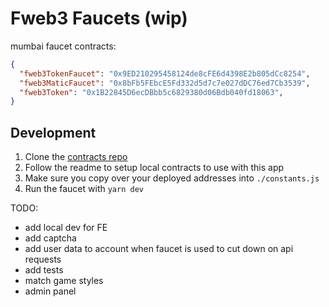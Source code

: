 # Fweb3 Faucets (wip)

mumbai faucet contracts:
```json
{
  "fweb3TokenFaucet": "0x9ED210295458124de8cFE6d4398E2b805dCc8254",
  "fweb3MaticFaucet": "0x8bFb5FEbcE5Fd332d5d7c7e027dDC76ed7Cb3539",
  "fweb3Token": "0x1B22845D6ecDBbb5c6829380d06Bdb040fd18063",
}


```

## Development

1. Clone the [contracts repo](https://github.com/fweb3/contracts)
2. Follow the readme to setup local contracts to use with this app
3. Make sure you copy over your deployed addresses into `./constants.js`
4. Run the faucet with `yarn dev`


TODO:
- add local dev for FE
- add captcha
- add user data to account when faucet is used to cut down on api requests
- add tests
- match game styles
- admin panel

